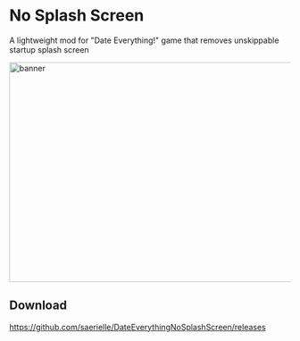 # No Splash Screen
A lightweight mod for "Date Everything!" game that removes unskippable startup splash screen

<img width="1396" height="394" alt="banner" src="https://github.com/user-attachments/assets/a35a4cf4-60ce-4371-b9fd-71beedcb9f8d" />

## Download
https://github.com/saerielle/DateEverythingNoSplashScreen/releases
